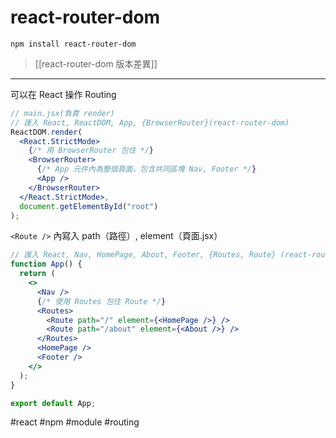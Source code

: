 # react-router-dom
```
npm install react-router-dom
```

>[[react-router-dom 版本差異]]

---

可以在 React 操作 Routing

```jsx
// main.jsx(負責 render)
// 匯入 React, ReactDOM, App, {BrowserRouter}(react-router-dom)
ReactDOM.render(
  <React.StrictMode>
    {/* 用 BrowserRouter 包住 */}
    <BrowserRouter>
      {/* App 元件內為整個頁面，包含共同區塊 Nav, Footer */}
      <App />
    </BrowserRouter>
  </React.StrictMode>,
  document.getElementById("root")
);
```

`<Route />` 內寫入 path（路徑）, element（頁面.jsx）
```jsx
// 匯入 React, Nav, HomePage, About, Footer, {Routes, Route} (react-router-dom)
function App() {
  return (
    <>
      <Nav />
      {/* 使用 Routes 包住 Route */}
      <Routes>
        <Route path="/" element={<HomePage />} />
        <Route path="/about" element={<About />} />
      </Routes>
      <HomePage />
      <Footer />
    </>
  );
}

export default App;

```

#react #npm #module #routing 